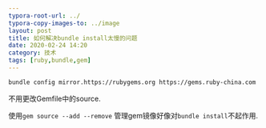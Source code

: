 ```yaml
---
typora-root-url: ../
typora-copy-images-to: ../image
layout: post
title: 如何解决bundle install太慢的问题
date: 2020-02-24 14:20
category: 技术
tags: [ruby,bundle,gem]
---
```




```sh
bundle config mirror.https://rubygems.org https://gems.ruby-china.com
```



不用更改Gemfile中的source.

使用`gem source --add --remove` 管理gem镜像好像对`bundle install`不起作用.